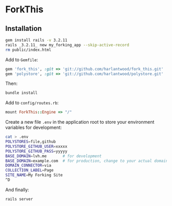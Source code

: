 ForkThis
========

Installation
------------

```sh
gem install rails -v 3.2.11
rails _3.2.11_ new my_forking_app --skip-active-record
rm public/index.html
```

Add to `Gemfile`:

```ruby
gem 'fork_this', :git => 'git://github.com/harlantwood/fork_this.git'
gem 'polystore', :git => 'git://github.com/harlantwood/polystore.git'
```

Then:

```sh
bundle install
```

Add to `config/routes.rb`:

```ruby
mount ForkThis::Engine => "/"
```

Create a new file `.env` in the application root to store your environment variables for
development:

```sh
cat > .env
POLYSTORES=file,github
POLYSTORE_GITHUB_USER=xxxxx
POLYSTORE_GITHUB_PASS=yyyyy
BASE_DOMAIN=lvh.me       # for development
BASE_DOMAIN=example.com  # for production, change to your actual domain
DOMAIN_CONNECTOR=via
COLLECTION_LABEL=Page
SITE_NAME=My Forking Site
^D
```

And finally: 

```sh
rails server
```

